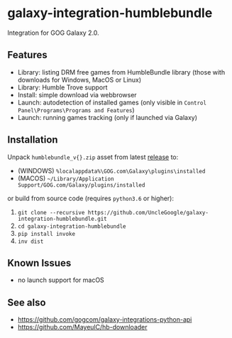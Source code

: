 # galaxy-integration-humblebundle

Integration for GOG Galaxy 2.0.

## Features

* Library: listing DRM free games from HumbleBundle library (those with downloads for Windows, MacOS or Linux)
* Library: Humble Trove support
* Install: simple download via webbrowser
* Launch: autodetection of installed games (only visible in `Control Panel\Programs\Programs and Features`)
* Launch: running games tracking (only if launched via Galaxy)

## Installation

Unpack `humblebundle_v{}.zip` asset from latest [release][1] to:
- (WINDOWS) `%localappdata%\GOG.com\Galaxy\plugins\installed`
- (MACOS) `~/Library/Application Support/GOG.com/Galaxy/plugins/installed`

or build from source code (requires `python3.6` or higher):

1. `git clone --recursive https://github.com/UncleGoogle/galaxy-integration-humblebundle.git`
2. `cd galaxy-integration-humblebundle`
3. `pip install invoke`
4. `inv dist`

## Known Issues

- no launch support for macOS

## See also
- https://github.com/gogcom/galaxy-integrations-python-api
- https://github.com/MayeulC/hb-downloader

[1]: https://github.com/UncleGoogle/galaxy-integration-humblebundle/releases
